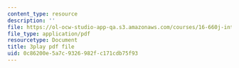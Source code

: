 ```yaml
---
content_type: resource
description: ''
file: https://ol-ocw-studio-app-qa.s3.amazonaws.com/courses/16-660j-introduction-to-lean-six-sigma-methods-january-iap-2012/0c86200e5a7c9326982fc171cdb75f93_T1K4pkhtad8.pdf
file_type: application/pdf
resourcetype: Document
title: 3play pdf file
uid: 0c86200e-5a7c-9326-982f-c171cdb75f93
---
```

